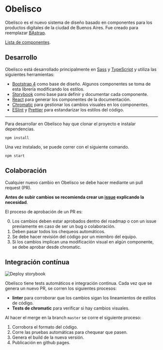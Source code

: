# Obelisco
Obelisco es el nuevo sistema de diseño basado en componentes para los productos digitales de la ciudad de Buenos Aires.
Fue creado para reemplazar [BAstrap](https://github.com/gcba/bastrap).

[Lista de componentes](https://gcba.github.io/Obelisco/).

<!--
## Uso (Esto es mentira porque todavía no está publicado)

Obelisco está publicado en npm, por lo que se puede instalar de la siguiente forma:
```
npm install --save obelisco
```
-->

## Desarrollo
Obelisco está desarrollado principalmente en [Sass](https://sass-lang.com/) y [TypeScript](http://typescriptlang.org/) y utiliza las siguientes herramientas:

- [Bootstrap 4](https://getbootstrap.com/) como base de diseño. Algunos componentes se toma de esta librería modificando los estilos.
- [Storybook](https://storybook.js.org) como base para definir y documentar cada componente.
- [React](https://reactjs.org/) para generar los componentes de la documentación.
- [Chromatic](https://www.chromatic.com/) para gestionar los cambios visuales en los componentes.
- [ESlint](https://eslint.org/) y [Prettier](https://prettier.io/) para estandarizar los estilos del código.

---

Para desarrollar en Obelisco hay que clonar el proyecto e instalar dependencias.
```
npm install
```

Una vez instalado, se puede correr con el siguiente comando.
```
npm start
```

## Colaboración

Cualquier nuevo cambio en Obelisco se debe hacer mediante un pull request (PR).

**Antes de subir cambios se recomienda crear un [issue](https://github.com/gcba/obelisco/issues) explicando la necesidad**.

El proceso de aprobación de un PR es:

0. Los cambios deben estar aprobados dentro del roadmap o con un issue previamente en caso de ser un bug o colaboración.
1. Deben pasar todos los chequeos automáticos.
2. Se debe hacer revisión del código por un miembro del equipo.
3. Si los cambios implican una modificación visual en algún componente, se debe aprobar desde chromatic.

## Integración contínua

![Deploy storybook](https://github.com/gcba/Obelisco/workflows/Deploy%20storybook/badge.svg?branch=master)

Obelisco tiene tests automáticos e integración continua.
Cada vez que se genera un nuevo PR, se corren los siguientes procesos:

- **linter** para corroborar que los cambios sigan los lineamientos de estilos de código.
- **Tests de chromatic** para verificar si hay cambios visuales. 

Al hacer el merge en la branch `master` se corre el siguiente proceso:

1. Corrobora el formato del código.
2. Corre las pruebas automáticas para chequear que pasen.
3. Genera el build de la nueva versión.
4. Publicación en github pages.
